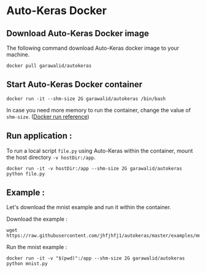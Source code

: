 # Auto-Keras Docker

## Download Auto-Keras Docker image


The following command download Auto-Keras docker image to your machine.  

```
docker pull garawalid/autokeras
```

## Start Auto-Keras Docker container

```
docker run -it --shm-size 2G garawalid/autokeras /bin/bash
```

In case you need more memory to run the container, change the value of `shm-size`. ([Docker run reference](https://docs.docker.com/engine/reference/run/#general-form))


## Run application :


To run a local script `file.py` using Auto-Keras within the container, mount the host directory `-v hostDir:/app`.

```
docker run -it -v hostDir:/app --shm-size 2G garawalid/autokeras python file.py
```

## Example :

Let's download the mnist example and run it within the container.  

Download the example :  
```
wget https://raw.githubusercontent.com/jhfjhfj1/autokeras/master/examples/mnist.py
```

Run the mnist example :
```
docker run -it -v "$(pwd)":/app --shm-size 2G garawalid/autokeras python mnist.py
```
